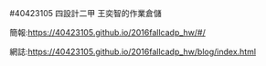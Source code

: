 #40423105 四設計二甲 王奕智的作業倉儲

簡報:https://40423105.github.io/2016fallcadp_hw/#/

網誌:https://40423105.github.io/2016fallcadp_hw/blog/index.html



